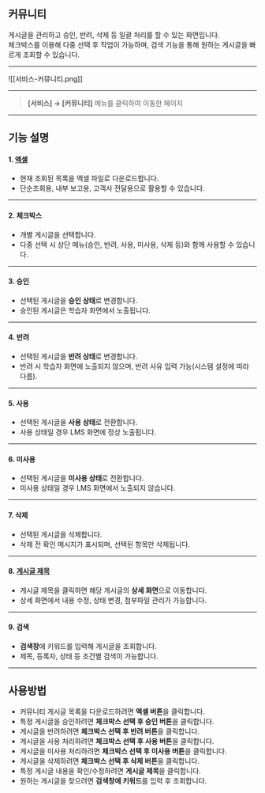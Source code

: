 ## 커뮤니티

게시글을 관리하고 승인, 반려, 삭제 등 일괄 처리를 할 수 있는 화면입니다.  
체크박스를 이용해 다중 선택 후 작업이 가능하며, 검색 기능을 통해 원하는 게시글을 빠르게 조회할 수 있습니다.

***

![[서비스-커뮤니티.png]]

***

> **[서비스] → [커뮤니티]** 메뉴를 클릭하여 이동한 페이지  

***

## 기능 설명

#### 1. [엑셀](엑셀.md)
- 현재 조회된 목록을 엑셀 파일로 다운로드합니다.  
- 단순조회용, 내부 보고용, 고객사 전달용으로 활용할 수 있습니다.  

***

#### 2. 체크박스
- 개별 게시글을 선택합니다.  
- 다중 선택 시 상단 메뉴(승인, 반려, 사용, 미사용, 삭제 등)와 함께 사용할 수 있습니다.  

***

#### 3. 승인
- 선택된 게시글을 **승인 상태**로 변경합니다.  
- 승인된 게시글은 학습자 화면에서 노출됩니다.  

***

#### 4. 반려
- 선택된 게시글을 **반려 상태**로 변경합니다.  
- 반려 시 학습자 화면에 노출되지 않으며, 반려 사유 입력 가능(시스템 설정에 따라 다름).  

***

#### 5. 사용
- 선택된 게시글을 **사용 상태**로 전환합니다.  
- 사용 상태일 경우 LMS 화면에 정상 노출됩니다.  

***

#### 6. 미사용
- 선택된 게시글을 **미사용 상태**로 전환합니다.  
- 미사용 상태일 경우 LMS 화면에서 노출되지 않습니다.  

***

#### 7. 삭제
- 선택된 게시글을 삭제합니다.  
- 삭제 전 확인 메시지가 표시되며, 선택된 항목만 삭제됩니다.  

***

#### 8. [게시글 제목](커뮤니티-상세.md)
- 게시글 제목을 클릭하면 해당 게시글의 **상세 화면**으로 이동합니다.  
- 상세 화면에서 내용 수정, 상태 변경, 첨부파일 관리가 가능합니다.  

***

#### 9. 검색
- **검색창**에 키워드를 입력해 게시글을 조회합니다.  
- 제목, 등록자, 상태 등 조건별 검색이 가능합니다.  

***

## 사용방법
- 커뮤니티 게시글 목록을 다운로드하려면 **엑셀 버튼**을 클릭합니다.  
- 특정 게시글을 승인하려면 **체크박스 선택 후 승인 버튼**을 클릭합니다.  
- 게시글을 반려하려면 **체크박스 선택 후 반려 버튼**을 클릭합니다.  
- 게시글을 사용 처리하려면 **체크박스 선택 후 사용 버튼**을 클릭합니다.  
- 게시글을 미사용 처리하려면 **체크박스 선택 후 미사용 버튼**을 클릭합니다.  
- 게시글을 삭제하려면 **체크박스 선택 후 삭제 버튼**을 클릭합니다.  
- 특정 게시글 내용을 확인/수정하려면 **게시글 제목**을 클릭합니다.  
- 원하는 게시글을 찾으려면 **검색창에 키워드**를 입력 후 조회합니다.  
